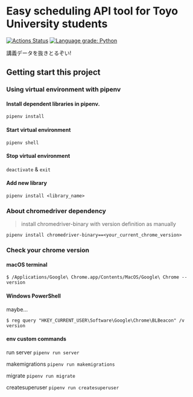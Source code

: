# Easy scheduling API tool for Toyo University students
[![Actions Status](https://github.com/umncsk/scheduler/workflows/Python%20application/badge.svg)](https://github.com/umncsk/scheduler/actions)
[![Language grade: Python](https://img.shields.io/lgtm/grade/python/g/umncsk/scheduler.svg?logo=lgtm&logoWidth=18)](https://lgtm.com/projects/g/umncsk/scheduler/context:python)

講義データを抜きとるぞい!

## Getting start this project
### Using virtual environment with pipenv
#### Install dependent libraries in pipenv.
`pipenv install`

#### Start virtual environment
`pipenv shell`

#### Stop virtual environment
`deactivate` & `exit`

#### Add new library
`pipenv install <library_name>`

### About chromedriver dependency
> install chromedriver-binary with version definition as manually

`pipenv install chromedriver-binary==<your_current_chrome_version>`

### Check your chrome version
#### macOS terminal
```console
$ /Applications/Google\ Chrome.app/Contents/MacOS/Google\ Chrome --version
```

#### Windows PowerShell 
maybe...
```console
$ reg query "HKEY_CURRENT_USER\Software\Google\Chrome\BLBeacon" /v version
```

#### env custom commands
run server
`pipenv run server`

makemigrations
`pipenv run makemigrations`

migrate
`pipenv run migrate`

createsuperuser
`pipenv run createsuperuser`
